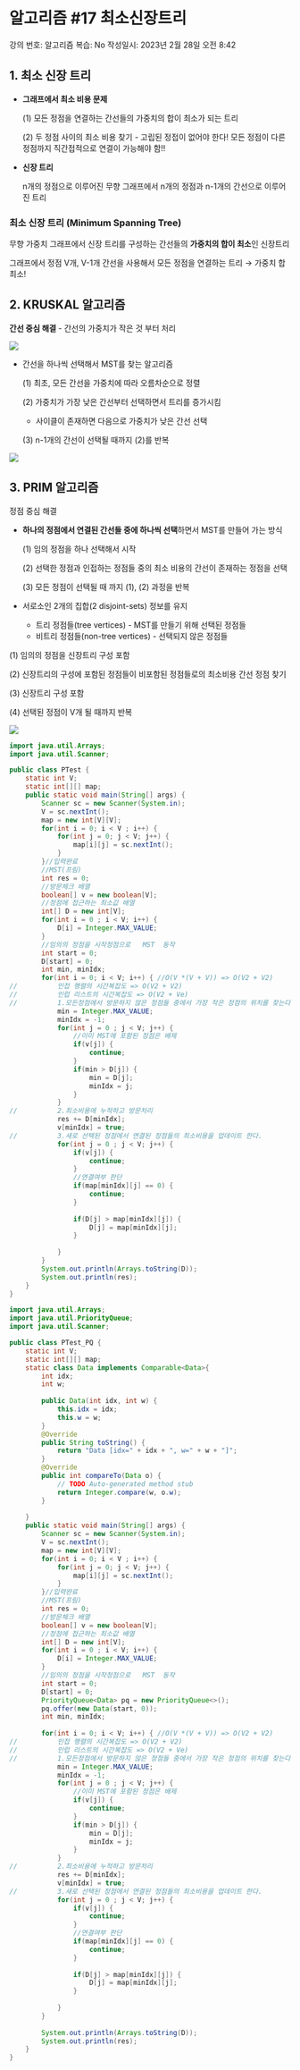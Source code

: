 # 알고리즘 #17 최소신장트리

강의 번호: 알고리즘
복습: No
작성일시: 2023년 2월 28일 오전 8:42

## 1. 최소 신장 트리

- **그래프에서 최소 비용 문제**
    
    (1) 모든 정점을 연결하는 간선들의 가중치의 합이 최소가 되는 트리
    
    (2) 두 정점 사이의 최소 비용 찾기 - 고립된 정접이 없어야 한다! 모든 정점이 다른 정점까지 직간접적으로 연결이 가능해야 함!!
    

- **신장 트리**
    
    n개의 정점으로 이루어진 무향 그래프에서 n개의 정점과 n-1개의 간선으로 이루어진 트리
    

### 최소 신장 트리 (Minimum Spanning Tree)

무향 가중치 그래프에서 신장 트리를 구성하는 간선들의 **가중치의 합이 최소**인 신장트리

그래프에서 정점 V개, V-1개 간선을 사용해서 모든 정점을 연결하는 트리 → 가중치 합 최소!

## 2. KRUSKAL 알고리즘

**간선 중심 해결** - 간선의 가중치가 작은 것 부터 처리

![](https://github.com/gkgkfndudals/TIL/blob/master/Study/img/20230228_1.png)

- 간선을 하나씩 선택해서 MST를 찾는 알고리즘
    
    (1) 최초, 모든 간선을 가중치에 따라 오름차순으로 정렬
    
    (2) 가중치가 가장 낮은 간선부터 선택하면서 트리를 증가시킴
    
     - 사이클이 존재하면 다음으로 가중치가 낮은 간선 선택
    
    (3) n-1개의 간선이 선택될 때까지 (2)를 반복
    

![](https://github.com/gkgkfndudals/TIL/blob/master/Study/img/20230228_2.png)

## 3. PRIM 알고리즘

정점 중심 해결

- **하나의 정점에서 연결된 간선들 중에 하나씩 선택**하면서 MST를 만들어 가는 방식
    
    (1) 임의 정점을 하나 선택해서 시작
    
    (2) 선택한 정점과 인접하는 정점들 중의 최소 비용의 간선이 존재하는 정점을 선택
    
    (3) 모든 정점이 선택될 때 까지 (1), (2) 과정을 반복
    
- 서로소인 2개의 집합(2 disjoint-sets) 정보를 유지
    - 트리 정점들(tree vertices) - MST를 만들기 위해 선택된 정점들
    - 비트리 정점들(non-tree vertices) - 선택되지 않은 정점들

(1) 임의의 정점을 신장트리 구성 포함

(2) 신장트리의 구성에 포함된 정점들이 비포함된 정점들로의 최소비용 간선 정점 찾기

(3) 신장트리 구성 포함

(4) 선택된 정점이 V개 될 때까지 반복

![](https://github.com/gkgkfndudals/TIL/blob/master/Study/img/20230228_3.png)

```java
import java.util.Arrays;
import java.util.Scanner;

public class PTest {
	static int V;
	static int[][] map;
	public static void main(String[] args) {
		Scanner sc = new Scanner(System.in);
		V = sc.nextInt();
		map = new int[V][V];
		for(int i = 0; i < V ; i++) {
			for(int j = 0; j < V; j++) {
				map[i][j] = sc.nextInt();
			}
		}//입력완료
		//MST(프림)
		int res = 0;
		//방문체크 배열
		boolean[] v = new boolean[V];
		//정점에 접근하는 최소값 배열 
		int[] D = new int[V];
		for(int i = 0 ; i < V; i++) {
			D[i] = Integer.MAX_VALUE;
		}
		//임의의 정점을 시작정점으로   MST  동작
		int start = 0;
		D[start] = 0;
		int min, minIdx;
		for(int i = 0; i < V; i++) { //O(V *(V + V)) => O(V2 + V2)
//			인접 행렬의 시간복잡도 => O(V2 + V2)
//			인럽 리스트의 시간복잡도 => O(V2 + Ve)
//			1.모든정점에서 방문하지 않은 정점들 중에서 가장 작은 정점의 위치를 찾는다.
			min = Integer.MAX_VALUE;
			minIdx = -1;
			for(int j = 0 ; j < V; j++) {
				//이미 MST에 포함된 정점은 배제
				if(v[j]) {
					continue;
				}
				if(min > D[j]) {
					min = D[j];
					minIdx = j;
				}
			}
//			2.최소비용에 누적하고 방문처리
			res += D[minIdx];
			v[minIdx] = true;
//			3.새로 선택된 정점에서 연결된 정점들의 최소비용을 업데이트 한다.
			for(int j = 0 ; j < V; j++) {
				if(v[j]) {
					continue;
				}
				//연결여부 판단
				if(map[minIdx][j] == 0) {
					continue;
				}
				
				if(D[j] > map[minIdx][j]) {
					D[j] = map[minIdx][j];
				}
				
			}
		}
		System.out.println(Arrays.toString(D));
		System.out.println(res);
	}
}
```

```java
import java.util.Arrays;
import java.util.PriorityQueue;
import java.util.Scanner;

public class PTest_PQ {
	static int V;
	static int[][] map;
	static class Data implements Comparable<Data>{
		int idx;
		int w;
		
		public Data(int idx, int w) {
			this.idx = idx;
			this.w = w;
		}
		@Override
		public String toString() {
			return "Data [idx=" + idx + ", w=" + w + "]";
		}
		@Override
		public int compareTo(Data o) {
			// TODO Auto-generated method stub
			return Integer.compare(w, o.w);
		}
		
	}
	public static void main(String[] args) {
		Scanner sc = new Scanner(System.in);
		V = sc.nextInt();
		map = new int[V][V];
		for(int i = 0; i < V ; i++) {
			for(int j = 0; j < V; j++) {
				map[i][j] = sc.nextInt();
			}
		}//입력완료
		//MST(프림)
		int res = 0;
		//방문체크 배열
		boolean[] v = new boolean[V];
		//정점에 접근하는 최소값 배열 
		int[] D = new int[V];
		for(int i = 0 ; i < V; i++) {
			D[i] = Integer.MAX_VALUE;
		}
		//임의의 정점을 시작정점으로   MST  동작
		int start = 0;
		D[start] = 0;
		PriorityQueue<Data> pq = new PriorityQueue<>();
		pq.offer(new Data(start, 0));
		int min, minIdx;
		
		for(int i = 0; i < V; i++) { //O(V *(V + V)) => O(V2 + V2)
//			인접 행렬의 시간복잡도 => O(V2 + V2)
//			인럽 리스트의 시간복잡도 => O(V2 + Ve)
//			1.모든정점에서 방문하지 않은 정점들 중에서 가장 작은 정점의 위치를 찾는다.
			min = Integer.MAX_VALUE;
			minIdx = -1;
			for(int j = 0 ; j < V; j++) {
				//이미 MST에 포함된 정점은 배제
				if(v[j]) {
					continue;
				}
				if(min > D[j]) {
					min = D[j];
					minIdx = j;
				}
			}
//			2.최소비용에 누적하고 방문처리
			res += D[minIdx];
			v[minIdx] = true;
//			3.새로 선택된 정점에서 연결된 정점들의 최소비용을 업데이트 한다.
			for(int j = 0 ; j < V; j++) {
				if(v[j]) {
					continue;
				}
				//연결여부 판단
				if(map[minIdx][j] == 0) {
					continue;
				}
				
				if(D[j] > map[minIdx][j]) {
					D[j] = map[minIdx][j];
				}
				
			}
		}
		
		System.out.println(Arrays.toString(D));
		System.out.println(res);
	}
}
```